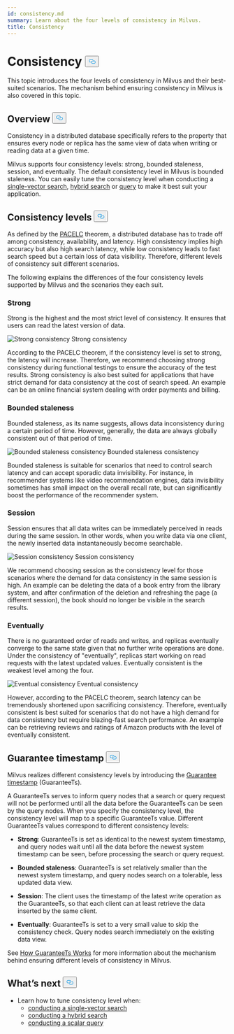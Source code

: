 ```yaml
---
id: consistency.md
summary: Learn about the four levels of consistency in Milvus.
title: Consistency
---
```


<h1 id="Consistency" class="common-anchor-header">Consistency
    <button data-href="#Consistency" class="anchor-icon">
      <svg
        aria-hidden="true"
        focusable="false"
        height="20"
        version="1.1"
        viewBox="0 0 16 16"
        width="16"
      >
        <path
          fill="#0092E4"
          fill-rule="evenodd"
          d="M4 9h1v1H4c-1.5 0-3-1.69-3-3.5S2.55 3 4 3h4c1.45 0 3 1.69 3 3.5 0 1.41-.91 2.72-2 3.25V8.59c.58-.45 1-1.27 1-2.09C10 5.22 8.98 4 8 4H4c-.98 0-2 1.22-2 2.5S3 9 4 9zm9-3h-1v1h1c1 0 2 1.22 2 2.5S13.98 12 13 12H9c-.98 0-2-1.22-2-2.5 0-.83.42-1.64 1-2.09V6.25c-1.09.53-2 1.84-2 3.25C6 11.31 7.55 13 9 13h4c1.45 0 3-1.69 3-3.5S14.5 6 13 6z"
        ></path>
      </svg>
    </button></h1><p>This topic introduces the four levels of consistency in Milvus and their best-suited scenarios. The mechanism behind ensuring consistency in Milvus is also covered in this topic.</p>
<h2 id="Overview" class="common-anchor-header">Overview
    <button data-href="#Overview" class="anchor-icon">
      <svg
        aria-hidden="true"
        focusable="false"
        height="20"
        version="1.1"
        viewBox="0 0 16 16"
        width="16"
      >
        <path
          fill="#0092E4"
          fill-rule="evenodd"
          d="M4 9h1v1H4c-1.5 0-3-1.69-3-3.5S2.55 3 4 3h4c1.45 0 3 1.69 3 3.5 0 1.41-.91 2.72-2 3.25V8.59c.58-.45 1-1.27 1-2.09C10 5.22 8.98 4 8 4H4c-.98 0-2 1.22-2 2.5S3 9 4 9zm9-3h-1v1h1c1 0 2 1.22 2 2.5S13.98 12 13 12H9c-.98 0-2-1.22-2-2.5 0-.83.42-1.64 1-2.09V6.25c-1.09.53-2 1.84-2 3.25C6 11.31 7.55 13 9 13h4c1.45 0 3-1.69 3-3.5S14.5 6 13 6z"
        ></path>
      </svg>
    </button></h2><p>Consistency in a distributed database specifically refers to the property that ensures every node or replica has the same view of data when writing or reading data at a given time.</p>
<p>Milvus supports four consistency levels:  strong, bounded staleness, session, and eventually. The default consistency level in Milvus is bounded staleness.  You can easily tune the consistency level when conducting a <a href="/docs/single-vector-search.md">single-vector search</a>, <a href="/docs/multi-vector-search.md">hybrid search</a> or <a href="/docs/get-and-scalar-query.md">query</a> to make it best suit your application.</p>
<h2 id="Consistency-levels" class="common-anchor-header">Consistency levels
    <button data-href="#Consistency-levels" class="anchor-icon">
      <svg
        aria-hidden="true"
        focusable="false"
        height="20"
        version="1.1"
        viewBox="0 0 16 16"
        width="16"
      >
        <path
          fill="#0092E4"
          fill-rule="evenodd"
          d="M4 9h1v1H4c-1.5 0-3-1.69-3-3.5S2.55 3 4 3h4c1.45 0 3 1.69 3 3.5 0 1.41-.91 2.72-2 3.25V8.59c.58-.45 1-1.27 1-2.09C10 5.22 8.98 4 8 4H4c-.98 0-2 1.22-2 2.5S3 9 4 9zm9-3h-1v1h1c1 0 2 1.22 2 2.5S13.98 12 13 12H9c-.98 0-2-1.22-2-2.5 0-.83.42-1.64 1-2.09V6.25c-1.09.53-2 1.84-2 3.25C6 11.31 7.55 13 9 13h4c1.45 0 3-1.69 3-3.5S14.5 6 13 6z"
        ></path>
      </svg>
    </button></h2><p>As defined by the <a href="https://en.wikipedia.org/wiki/PACELC_theorem">PACELC</a> theorem, a distributed database has to trade off among consistency, availability, and latency. High consistency implies high accuracy but also high search latency, while low consistency leads to fast search speed but a certain loss of data visibility. Therefore, different levels of consistency suit different scenarios.</p>
<p>The following explains the differences of the four consistency levels supported by Milvus and the scenarios they each suit.</p>
<h3 id="Strong" class="common-anchor-header">Strong</h3><p>Strong is the highest and the most strict level of consistency. It ensures that users can read the latest version of data.</p>
<p>
  <span class="img-wrapper">
    <img src="/docs/v2.4.x/assets/Consistency_Strong.png" alt="Strong consistency" class="doc-image" id="strong-consistency" />
    <span>Strong consistency</span>
  </span>
</p>
<p>According to the PACELC theorem, if the consistency level is set to strong, the latency will increase. Therefore, we recommend choosing strong consistency during functional testings to ensure the accuracy of the test results. Strong consistency is also best suited for applications that have strict demand for data consistency at the cost of search speed. An example can be an online financial system dealing with order payments and billing.</p>
<h3 id="Bounded-staleness" class="common-anchor-header">Bounded staleness</h3><p>Bounded staleness, as its name suggests, allows data inconsistency during a certain period of time. However, generally, the data are always globally consistent out of that period of time.</p>
<p>
  <span class="img-wrapper">
    <img src="/docs/v2.4.x/assets/Consistency_Bounded.png" alt="Bounded staleness consistency" class="doc-image" id="bounded-staleness-consistency" />
    <span>Bounded staleness consistency</span>
  </span>
</p>
<p>Bounded staleness is suitable for scenarios that need to control search latency and can accept sporadic data invisibility. For instance, in recommender systems like video recommendation engines, data invisibility sometimes has small impact on the overall recall rate, but can significantly boost the performance of the recommender system.</p>
<h3 id="Session" class="common-anchor-header">Session</h3><p>Session ensures that all data writes can be immediately perceived in reads during the same session. In other words, when you write data via one client, the newly inserted data instantaneously become searchable.</p>
<p>
  <span class="img-wrapper">
    <img src="/docs/v2.4.x/assets/Consistency_Session.png" alt="Session consistency" class="doc-image" id="session-consistency" />
    <span>Session consistency</span>
  </span>
</p>
<p>We recommend choosing session as the consistency level for those scenarios where the demand for data consistency in the same session is high. An example can be deleting the data of a book entry from the library system, and after confirmation of the deletion and refreshing the page (a different session), the book should no longer be visible in the search results.</p>
<h3 id="Eventually" class="common-anchor-header">Eventually</h3><p>There is no guaranteed order of reads and writes, and replicas eventually converge to the same state given that no further write operations are done. Under the consistency of &quot;eventually&quot;, replicas start working on read requests with the latest updated values. Eventually consistent is the weakest level among the four.</p>
<p>
  <span class="img-wrapper">
    <img src="/docs/v2.4.x/assets/Consistency_Eventual.png" alt="Eventual consistency" class="doc-image" id="eventual-consistency" />
    <span>Eventual consistency</span>
  </span>
</p>
<p>However, according to the PACELC theorem, search latency can be tremendously shortened upon sacrificing consistency. Therefore, eventually consistent is best suited for scenarios that do not have a high demand for data consistency but require blazing-fast search performance. An example can be retrieving reviews and ratings of Amazon products with the level of eventually consistent.</p>
<h2 id="Guarantee-timestamp" class="common-anchor-header">Guarantee timestamp
    <button data-href="#Guarantee-timestamp" class="anchor-icon">
      <svg
        aria-hidden="true"
        focusable="false"
        height="20"
        version="1.1"
        viewBox="0 0 16 16"
        width="16"
      >
        <path
          fill="#0092E4"
          fill-rule="evenodd"
          d="M4 9h1v1H4c-1.5 0-3-1.69-3-3.5S2.55 3 4 3h4c1.45 0 3 1.69 3 3.5 0 1.41-.91 2.72-2 3.25V8.59c.58-.45 1-1.27 1-2.09C10 5.22 8.98 4 8 4H4c-.98 0-2 1.22-2 2.5S3 9 4 9zm9-3h-1v1h1c1 0 2 1.22 2 2.5S13.98 12 13 12H9c-.98 0-2-1.22-2-2.5 0-.83.42-1.64 1-2.09V6.25c-1.09.53-2 1.84-2 3.25C6 11.31 7.55 13 9 13h4c1.45 0 3-1.69 3-3.5S14.5 6 13 6z"
        ></path>
      </svg>
    </button></h2><p>Milvus realizes different consistency levels by introducing the <a href="https://github.com/milvus-io/milvus/blob/f3f46d3bb2dcae2de0bdb7bc0f7b20a72efceaab/docs/developer_guides/how-guarantee-ts-works.md">Guarantee timestamp</a> (GuaranteeTs).</p>
<p>A GuaranteeTs serves to inform query nodes that a search or query request will not be performed until all the data before the GuaranteeTs can be seen by the query nodes. When you specify the consistency level, the consistency level will map to a specific GuaranteeTs value. Different GuaranteeTs values correspond to different consistency levels:</p>
<ul>
<li><p><strong>Strong</strong>: GuaranteeTs is set as identical to the newest system timestamp, and query nodes wait until all the data before the newest system timestamp can be seen, before processing the search or query request.</p></li>
<li><p><strong>Bounded staleness</strong>: GuaranteeTs is set relatively smaller than the newest system timestamp, and query nodes search on a tolerable, less updated data view.</p></li>
<li><p><strong>Session</strong>: The client uses the timestamp of the latest write operation as the GuaranteeTs, so that each client can at least retrieve the data inserted by the same client.</p></li>
<li><p><strong>Eventually</strong>: GuaranteeTs is set to a very small value to skip the consistency check. Query nodes search immediately on the existing data view.</p></li>
</ul>
<p>See <a href="https://github.com/milvus-io/milvus/blob/f3f46d3bb2dcae2de0bdb7bc0f7b20a72efceaab/docs/developer_guides/how-guarantee-ts-works.md">How GuaranteeTs Works</a> for more information about the mechanism behind ensuring different levels of consistency in Milvus.</p>
<h2 id="Whats-next" class="common-anchor-header">What’s next
    <button data-href="#Whats-next" class="anchor-icon">
      <svg
        aria-hidden="true"
        focusable="false"
        height="20"
        version="1.1"
        viewBox="0 0 16 16"
        width="16"
      >
        <path
          fill="#0092E4"
          fill-rule="evenodd"
          d="M4 9h1v1H4c-1.5 0-3-1.69-3-3.5S2.55 3 4 3h4c1.45 0 3 1.69 3 3.5 0 1.41-.91 2.72-2 3.25V8.59c.58-.45 1-1.27 1-2.09C10 5.22 8.98 4 8 4H4c-.98 0-2 1.22-2 2.5S3 9 4 9zm9-3h-1v1h1c1 0 2 1.22 2 2.5S13.98 12 13 12H9c-.98 0-2-1.22-2-2.5 0-.83.42-1.64 1-2.09V6.25c-1.09.53-2 1.84-2 3.25C6 11.31 7.55 13 9 13h4c1.45 0 3-1.69 3-3.5S14.5 6 13 6z"
        ></path>
      </svg>
    </button></h2><ul>
<li>Learn how to tune consistency level when:
<ul>
<li><a href="/docs/single-vector-search.md">conducting a single-vector search</a></li>
<li><a href="/docs/multi-vector-search.md">conducting a hybrid search</a></li>
<li><a href="/docs/get-and-scalar-query.md">conducting a scalar query</a></li>
</ul></li>
</ul>
